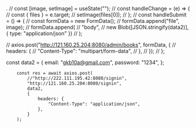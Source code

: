 .
// const [image, setImage] = useState("");
// const handleChange = (e) => {
// const { files } = e.target;
// setImage(files[0]);
// };
// const handleSubmit = () => {
// const formData = new FormData();
// formData.append("file", image);
// formData.append(
// "body",
// new Blob([JSON.stringify(data2)], { type: "application/json" })
// );

// axios.post("http://121.160.25.204:8080/admin/books", formData, {
// headers: {
// "Content-Type": "multipart/form-data",
// },
// });
// };

const data2 = {
email: "gkb10a@gmail.com",
password: "1234",
};

        const res = await axios.post(
            //"http://222.111.195.42:8080/signin",
            "http://121.160.25.204:8080/signin",
            data2,
            {
                headers: {
                    "Content-Type": "application/json",
                },
            }
        );
